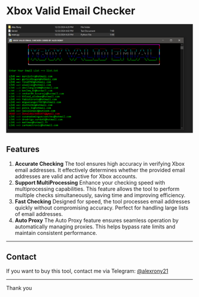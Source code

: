# Xbox Valid Email Checker

![Xbox Valid Email Checker](https://raw.githubusercontent.com/alexrony21/Xbox-Valid-Email-Checker/refs/heads/main/Xbox_Valid_Email_Checker.png)

## Features

1. **Accurate Checking**
The tool ensures high accuracy in verifying Xbox email addresses. It effectively determines whether the provided email addresses are valid and active for Xbox accounts.
2. **Support MultiProcessing**
Enhance your checking speed with multiprocessing capabilities. This feature allows the tool to perform multiple checks simultaneously, saving time and improving efficiency.
3. **Fast Checking**
Designed for speed, the tool processes email addresses quickly without compromising accuracy. Perfect for handling large lists of email addresses.
4. **Auto Proxy**
The Auto Proxy feature ensures seamless operation by automatically managing proxies. This helps bypass rate limits and maintain consistent performance.

---

## Contact

If you want to buy this tool, contact me via Telegram: [@alexrony21](https://t.me/alexrony21)

---

Thank you
